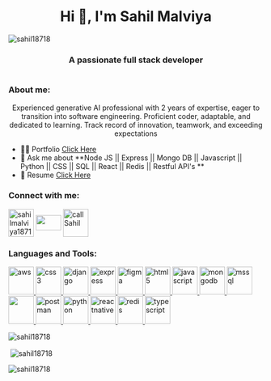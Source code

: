 <h1 align="center">Hi 👋, I'm Sahil Malviya</h1>

<p align="left"> <img src="https://komarev.com/ghpvc/?username=sahil18718&label=Profile%20views&color=0e75b6&style=flat" alt="sahil18718" /> </p>
<h3 align="center">A passionate full stack developer</h3>
<img align="center"   src="https://www.arkasoftwares.com/blog/wp-content/uploads/2021/01/header_banner-2.jpg" alt="">



<h3 align="left">About me:</h3>
<p align="center"> Experienced generative AI professional with 2 years of expertise, eager to transition into software engineering. Proficient coder, adaptable, and dedicated to learning. Track record of innovation, teamwork, and exceeding expectations</p>


- 👨‍💻 Portfolio [Click Here](https://sahil18718.github.io/)
- 💬 Ask me about **Node JS || Express || Mongo DB || Javascript || Python || CSS || SQL || React || Redis || Restful API's **
- 📄 Resume [Click Here](https://drive.google.com/file/d/1iAqMXfsBQPrOkNgpgzhok94RpIugudPi/view)


<h3 align="left">Connect with me:</h3>
<p align="left">
<a href="https://linkedin.com/in/sahilmalviya18718" target="blank"><img align="center" src="https://encrypted-tbn0.gstatic.com/images?q=tbn:ANd9GcQUi6pftqGAekqczSVWF9iW2y4KjedKDRIQzqAGEDcqqQ&s" alt="sahilmalviya18718" height="55" width="50" /></a>
<a href="mailto:sm.sahilmalviya@gmail.com" target="blank"><img align="center" src="https://mailmeteor.com/logos/assets/PNG/Gmail_Logo_512px.png" height="30" width="50" /></a>
<a href="tel:+917987183876" target="blank"><img align="center" src="https://encrypted-tbn0.gstatic.com/images?q=tbn:ANd9GcStloSEL-ZBz0to_QtqOkZFAl581m-Rr1OpTVTxl88R&s" alt="call Sahil" height="55" width="50" /></a> 
</p>



<h3 align="left">Languages and Tools:</h3>
<p align="left"> 
  <a href="https://aws.amazon.com" target="_blank" rel="noreferrer"> <img src="https://encrypted-tbn0.gstatic.com/images?q=tbn:ANd9GcSW7qetTDhNVkw5CuPWxJ8J4T-E0HId1AB66JsFQBPj&s" alt="aws" width="50" height="55"/> </a> <a href="https://www.w3schools.com/css/" target="_blank" rel="noreferrer"> <img src="https://w7.pngwing.com/pngs/696/424/png-transparent-logo-css-css3-thumbnail.png" alt="css3" width="50" height="55"/> </a>
  <a href="https://www.djangoproject.com/" target="_blank" rel="noreferrer"> <img src="https://cdn.worldvectorlogo.com/logos/django.svg" alt="django" width="50" height="55"/> </a>
  <a href="https://expressjs.com" target="_blank" rel="noreferrer"> <img src="https://w1.pngwing.com/pngs/885/534/png-transparent-green-grass-nodejs-javascript-react-mean-angularjs-logo-symbol-thumbnail.png" alt="express" width="50" height="55"/> </a> <a href="https://www.figma.com/" target="_blank" rel="noreferrer"> <img src="https://www.vectorlogo.zone/logos/figma/figma-icon.svg" alt="figma" width="50" height="55"/> </a> 
  <a href="https://www.w3.org/html/" target="_blank" rel="noreferrer"> <img src="https://w7.pngwing.com/pngs/670/187/png-transparent-html-5-logo-thumbnail.png" alt="html5" width="50" height="55"/> </a>
  <a href="https://developer.mozilla.org/en-US/docs/Web/JavaScript" target="_blank" rel="noreferrer"> <img src="https://w7.pngwing.com/pngs/640/199/png-transparent-javascript-logo-html-javascript-logo-angle-text-rectangle-thumbnail.png" alt="javascript" width="50" height="55"/> </a> 
  <a href="https://www.mongodb.com/" target="_blank" rel="noreferrer"> <img src="https://w7.pngwing.com/pngs/956/695/png-transparent-mongodb-original-wordmark-logo-icon-thumbnail.png" alt="mongodb" width="50" height="55"/> </a> 
  <a href="https://www.microsoft.com/en-us/sql-server" target="_blank" rel="noreferrer"> <img src="https://www.svgrepo.com/show/303229/microsoft-sql-server-logo.svg" alt="mssql" width="50" height="55"/> </a> 
  <a href="https://www.mysql.com/" target="_blank" rel="noreferrer"> <img src="https://w7.pngwing.com/pngs/747/798/png-transparent-mysql-logo-mysql-database-web-development-computer-software-dolphin-marine-mammal-animals-text-thumbnail.png" width="50" height="55"/> </a> 
<!--   <a href="https://nodejs.org" target="_blank" rel="noreferrer"> <img src="https://raw.githubusercontent.com/devicons/devicon/master/icons/nodejs/nodejs-original-wordmark.svg" alt="nodejs" width="50" height="55"/> </a> -->
  <a href="https://postman.com" target="_blank" rel="noreferrer"> <img src="https://www.vectorlogo.zone/logos/getpostman/getpostman-icon.svg" alt="postman" width="50" height="55"/> </a> <a href="https://www.python.org" target="_blank" rel="noreferrer"> <img src="https://w7.pngwing.com/pngs/140/948/png-transparent-blue-and-yellow-logo-python-logo-programmer-fierce-python-s-cdr-angle-text-thumbnail.png" alt="python" width="50" height="55"/> </a>
<!--   <a href="https://reactjs.org/" target="_blank" rel="noreferrer"> <img src="https://raw.githubusercontent.com/devicons/devicon/master/icons/react/react-original-wordmark.svg" alt="react" width="50" height="55"/> </a> -->
  <a href="https://reactnative.dev/" target="_blank" rel="noreferrer"> <img src="https://reactnative.dev/img/header_logo.svg" alt="reactnative" width="50" height="55"/> </a> 
  <a href="https://redis.io" target="_blank" rel="noreferrer"> <img src="https://w7.pngwing.com/pngs/428/940/png-transparent-logo-redis-redis-icon-thumbnail.png" alt="redis" width="50" height="55"/> </a> 
  <a href="https://www.typescriptlang.org/" target="_blank" rel="noreferrer"> <img src="https://w7.pngwing.com/pngs/915/519/png-transparent-typescript-hd-logo-thumbnail.png" alt="typescript" width="50" height="55"/> </a> </p>

<p><img align="center" src="https://github-readme-stats.vercel.app/api/top-langs?username=sahil18718&show_icons=true&locale=en&layout=compact" alt="sahil18718" /></p>

<p>&nbsp;<img align="center" src="https://github-readme-stats.vercel.app/api?username=sahil18718&show_icons=true&locale=en" alt="sahil18718" /></p>

<p><img align="center" src="https://github-readme-streak-stats.herokuapp.com/?user=sahil18718&" alt="sahil18718" /></p>



